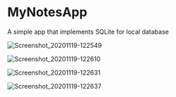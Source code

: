 # MyNotesApp

A simple app that implements SQLite for local database

![Screenshot_20201119-122549](https://user-images.githubusercontent.com/48062932/99621812-bf077d00-2a63-11eb-8c28-8171b56f7f9b.jpg)

![Screenshot_20201119-122610](https://user-images.githubusercontent.com/48062932/99621846-d47ca700-2a63-11eb-8966-fd4fcc2074b0.jpg)

![Screenshot_20201119-122631](https://user-images.githubusercontent.com/48062932/99621856-da728800-2a63-11eb-9ed5-239f53a01ec7.jpg)

![Screenshot_20201119-122637](https://user-images.githubusercontent.com/48062932/99621864-df373c00-2a63-11eb-9ae5-6559f6bc3677.jpg)
